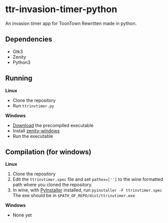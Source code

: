 ttr-invasion-timer-python
===========
An invasion timer app for ToonTown Rewritten made in python.

## Dependencies
 - Gtk3
 - Zenity
 - Python3

## Running
 __Linux__
 - Clone the repository
 - Run `ttrinvtimer.py`

 __Windows__
 - [Download](https://github.com/raku-cat/ttr-invasion-timer-python/releases/download/0.1/ttrinvtimer.exe) the precompiled executable
 - Install [zenity-windows](https://github.com/kvaps/zenity-windows/releases/download/v3.20.0-1/zenity-3.20.0_win32-1.exe)
 - Run the executable

## Compilation (for windows)
 __Linux__
 1. Clone the repository
 2. Edit the `ttrinvtimer.spec` file and set `pathex=['']` to the wine formatted path where you cloned the repository.
 3. In wine, with [PyInstaller](https://pypi.python.org/pypi/PyInstaller/) installed, run `pyinstaller -F ttrinvtimer.spec`
 The exe should be in `$PATH_OF_REPO/dist/ttrinvtimer.exe`

 __Windows__
 - None yet
